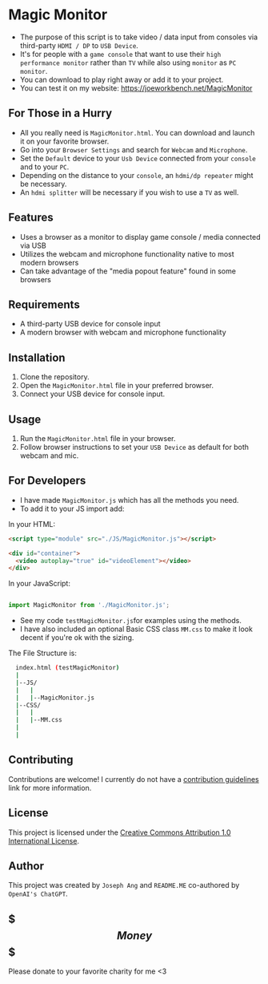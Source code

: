 # Magic Monitor

- The purpose of this script is to take video / data input from consoles via third-party `HDMI / DP` to `USB Device`.
- It's for people with a `game console` that want to use their `high performance monitor` rather than `TV` while also using `monitor` as `PC monitor`.
- You can download to play right away or add it to your project.
- You can test it on my website: https://joeworkbench.net/MagicMonitor

## For Those in a Hurry

- All you really need is `MagicMonitor.html`. You can download and launch it on your favorite browser.
- Go into your `Browser Settings` and search for `Webcam` and `Microphone`.
- Set the `Default` device to your `Usb Device` connected from your `console` and to your `PC`.
- Depending on the distance to your `console`, an `hdmi/dp repeater` might be necessary.
- An `hdmi splitter` will be necessary if you wish to use a `TV` as well.

## Features

- Uses a browser as a monitor to display game console / media connected via USB
- Utilizes the webcam and microphone functionality native to most modern browsers
- Can take advantage of the "media popout feature" found in some browsers

## Requirements

- A third-party USB device for console input
- A modern browser with webcam and microphone functionality

## Installation

1. Clone the repository.
2. Open the `MagicMonitor.html` file in your preferred browser.
3. Connect your USB device for console input.

## Usage

1. Run the `MagicMonitor.html` file in your browser.
2. Follow browser instructions to set your `USB Device` as default for both webcam and mic.

## For Developers

- I have made `MagicMonitor.js` which has all the methods you need.
- To add it to your JS import add:

In your HTML:
```HTML
<script type="module" src="./JS/MagicMonitor.js"></script>

<div id="container">
  <video autoplay="true" id="videoElement"></video>
</div>
```

In your JavaScript:
```javascript

import MagicMonitor from './MagicMonitor.js';
```

- See my code `testMagicMonitor.js`for examples using the methods.
- I have also included an optional Basic CSS class `MM.css` to make it look decent if you're ok with the sizing.

The File Structure is:
```bash
  index.html (testMagicMonitor)
  |
  |--JS/
  |   |
  |   |--MagicMonitor.js   
  |--CSS/
  |   |
  |   |--MM.css
  |
  |
```
## Contributing

Contributions are welcome! I currently do not have a [contribution guidelines](CONTRIBUTING.md) link for more information.

## License

This project is licensed under the [Creative Commons Attribution 1.0 International License](http://creativecommons.org/licenses/by/1.0/).

## Author

This project was created by `Joseph Ang` and `README.ME` co-authored by `OpenAI's ChatGPT`.

## $$$ Money $$$

Please donate to your favorite charity for me <3
